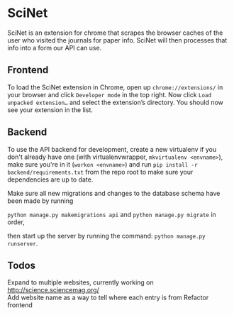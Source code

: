 # SciNet
SciNet is an extension for chrome that scrapes the browser caches of the user who visited the journals for paper info. SciNet will then processes that info into a form our API can use.

## Frontend
To load the SciNet extension in Chrome, open up `chrome://extensions/` in your browser and click `Developer mode` in the top right. 
Now click `Load unpacked extension…` and select the extension’s directory. You should now see your extension in the list.

## Backend
To use the API backend for development, create a new virtualenv if you don't already have one (with virtualenvwrapper, `mkvirtualenv <envname>`), make sure you're in it (`workon <envname>`) and run `pip install -r backend/requirements.txt` from the repo root to make sure your dependencies are up to date.

Make sure all new migrations and changes to the database schema have been made by running 

`python manage.py makemigrations api` and 
`python manage.py migrate` in order, 

then start up the server by running the command: `python manage.py runserver`.
    
## Todos
Expand to multiple websites, currently working on http://science.sciencemag.org/ <br />
Add website name as a way to tell where each entry is from
Refactor frontend
